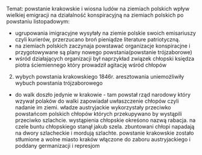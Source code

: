 Temat: powstanie krakowskie i wiosna ludów na ziemiach polskich
wpływ wielkiej emigracji na działalność konspiracyjną na ziemiach polskich po powstaniu listopadowym:
- ugrupowania imigracyjne wysyłały na ziemie polskie swoich emisariuszy czyli kurierów, przerzucano broń pieniądze literature patriotyczną.
- na ziemiach polskich zaczynaja powstawać organizacje konspiracjne i przygotowywane są plany nowego powstania(powstanie trójzaborowe)
- wśród działających organizacji był naprzykład związek chłopski księdza piotra ściemiennego który prowadził agitację wśród chłopów
2. wybych powstania krakowskiego 1846r. aresztowania uniemożliwiły wybuch powstania trójzaborowego 
- do walk doszło jedynie w krakowie - tam powstał rząd narodowy który wzywał polaków do walki zapowiadał uwłaszczenie chłopów czyli nadanie im ziemi. 
władze austryjackie wykorzystały przeciwko powstańcom polskich chłopów których przekupywano by wystąpili przeciwko szlachcie. wystąpienia chłopskie okreśono nazwą rabacja. 
na czele buntu chłopskiego stanął jakub szela. zbuntowani chłopi napadają na dwory szlacheckie i mordują szlachte. powstanie krakowskie zostało stłumione a wolne miasto kraków włączone do zaboru austryjackiego i poddany germanizacji i represjom
